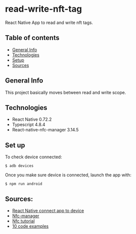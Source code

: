 # read-write-nft-tag
React Native App to read and write nft tags.
## Table of contents
+ [General Info](#general-info)
+ [Technologies](#technologies)
+ [Setup](#setup)
+ [Sources](#Sources)

## General Info
This project basically moves between read and write scope. 
## Technologies 
+ React Native 0.72.2
+ Typescript 4.8.4
+ React-native-nfc-manager 3.14.5
## Set up

To check device connected:
```
$ adb devices
```
Once you make sure device is connected, launch the app with:
```
$ npm run android
```

## Sources:  
+ [React Native connect app to device](https://reactnative.dev/docs/running-on-device)   
+ [Nfc-manager](https://github.com/revtel/react-native-nfc-manager)   
+ [Nfc tutorial](https://blog.logrocket.com/using-nfc-tags-react-native/)
+ [10 code examples](https://snyk.io/advisor/npm-package/react-native-nfc-manager/example)  
